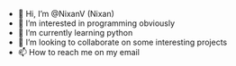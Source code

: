 - 👋 Hi, I’m @NixanV (Nixan)
- 👀 I’m interested in programming obviously
- 🌱 I’m currently learning python
- 💞️ I’m looking to collaborate on some interesting projects
- 📫 How to reach me on my email 

<!---
NixanV/NixanV is a ✨ special ✨ repository because its `README.md` (this file) appears on your GitHub profile.
You can click the Preview link to take a look at your changes.
--->
